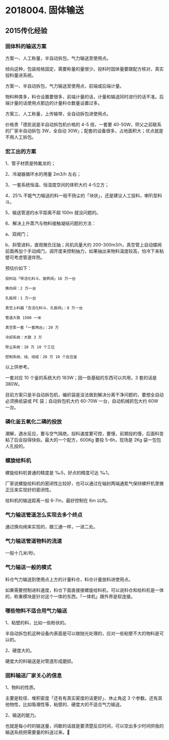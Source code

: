 # 2018004. 固体输送








## 2015传化经验

### 固体料的输送方案
方案一、人工称量，半自动拆包，气力输送至使用点。

倾向这种，包装规格固定，需要称量的量很少。投料时固体量要跟配方核对，真实投料量进系统。

方案一、半自动拆包，气力输送至使用点，前端或后端计量。

物料种类多，料仓设置要很多，前端计量的话，计量和输送同时进行的话不准。后端计量的话使用点那边的计量料仓数量设置过多。

方案三、人工称量，上传输带，全自动拆包进使用点。

价格贵「德凯说是半自动拆包机价格的 4-5 倍，一套要 40-50W，师父之前联系的厂家半自动拆包 3W，全自动 30W」；配套的设备很多，占地面积大；优点就是不用人工拆包。

### 宏工出的方案
1、管子材质是特氟龙的；

2、冷凝器循环水的用量 2m3/h 左右；

3、一套系统恒温、恒湿度空间的体积大约 4-5立方；

4、25% 不能气力输送的料一般不扬尘的「块状」，还是建议人工投料，喇叭型料斗。

5、输送管道的水平距离不超 100m 就没问题的。

6、解决上升蒸汽与物料接触凝结问题的方法：

a、双阀门；

b、斜管进料，直观微负压抽；风机风量大约 200-300m3/h，真空管上自动蝶阀前面再加个手动阀门，调开度来控制抽力，如果抽出来物料温度较高，怕冷下来粘壁可考虑管道伴热。

预估价如下：

	投料站「带活化料斗、旋转阀」16 万一台

	换向阀：2 万一台

	孔板阀：1 万一台

	真空上料器「含活化料斗、孔板阀」：8 万一台

	管道大致 1500 一米

	真空泵一套「一套两台」：20 万

	冷却系统：大致 3 万

	除尘系统：10 万 10 个工位

	控制系统、线、线缆：20 万 10 个反应釜

以上供参考。

一套对应 10 个釜的系统大约 183W；因一些基础的东西可以共用，3 套的话是 380W。

目前方案只是半自动拆包机，编织袋是没法做到解决分离干净问题的，要想全自动必须换纸袋或 PE 袋；自动拆包机大约 60-70W 一台，自动机械抓包大约 60W 一台。

### 磷化釜五氧化二磷的投放
潮解，遇水反应，要与空气隔绝。投料速度要可控，要慢，前期投的慢，后面料变粘了后会投得快些。最大的一个配方，600Kg 要投 5-6h，现场是 2Kg 袋一包包人孔投的。

### 螺旋给料机
螺旋给料机普通的精度是 ‰5，好点的精度可达 ‰1。

厂家说螺旋给料机的密闭性比较好，也可以通过在轴封两端通氮气保持螺杆机里微正压来实现好的密闭性。

给料机的输送距离一般 6-7m，最好控制在 6m 以内。

### 气力输送管道怎么实现去多个终点
通过换向阀来实现的，跟三通一样，一进二处。

### 气力输送管道物料的流速
一般十几米/秒。

### 气力输送一般的模式
料仓气力输送到使用点上方的计量料仓，料仓计量放料进使用点。

如果需要控制进料速度，料仓下面直接接螺旋给料机，可以说料仓和给料机是一体的，称重模块是针对这个一体的东西，「一体机」跟外界是软连接。

### 哪些物料不适合用气力输送
1、粘壁的料，比如一些粉状的。

半自动拆包机这种设备内表面是可以做抛光处理的，应对一些粘壁不大的物料是可以的。

2、硬度大的。

硬度大的料输送是对管道形成磨损。

### 固料输送厂家关心的信息
1、物料的性质。

主要是粒径、堆积密度「还有有真实密度的话更好」、休止角这 3 个参数。还有其他物性，比如吸潮性等，粘壁的、硬度大的不适合气力输送。

2、输送的能力。

也就是每小时的输送量，间歇的话就是要清楚反应时间，可以空出多少时间供我的输送系统把需要量的料送过来。

